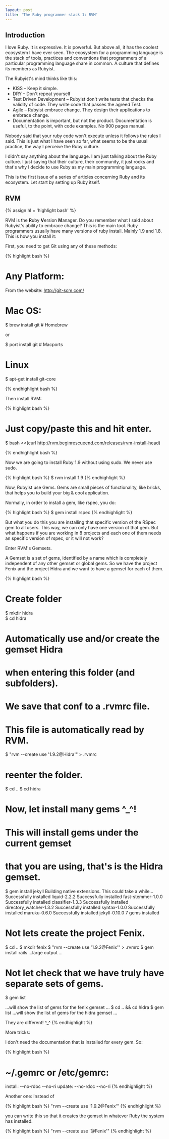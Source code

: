 ```yaml
---
layout: post
title: 'The Ruby programmer stack 1: RVM'
---      
```

 
Introduction
------------

I love Ruby. It is expressive. It is powerful. But above all, it has the coolest ecosystem I have ever seen. The ecosystem for a programming language is the stack of tools, practices and conventions that programmers of a particular programming language share in common. A culture that defines its members as Rubyist.  

The Rubyist's mind thinks like this:  

* KISS – Keep it simple. 
* DRY – Don't repeat yourself
* Test Driven Development – Rubyist don't write tests that checks the validity of code. They write code that passes the agreed Test. 
* Agile – Rubyist embrace change. They design their applications to embrace change. 
* Documentation is important, but not the product. Documentation is useful, to the point, with code examples. No 900 pages manual.                                                                       

Nobody said that your ruby code won't execute unless it follows the rules I said. This is just what I have seen so far, what seems to be the usual practice, the way I perceive the Ruby culture. 

I didn't say anything about the language. I am just talking about the Ruby culture. I just saying that their culture, their community, it just rocks and that's why I decide to use Ruby as my main programming language.

This is the first issue of a series of articles concerning Ruby and its ecosystem. Let start by setting up Ruby itself.

RVM
----  

{% assign hl = 'highlight bash' %}

RVM is the **R**uby **V**ersion **M**anager. Do you remember what I said about Rubyist's ability to embrace change? This is the main tool. Ruby programmers usually have many versions of ruby install. Mainly 1.9 and 1.8. This is how you install it:
 
First, you need to get Git using any of these methods:

{% highlight bash %}
# Any Platform:

From the website: http://git-scm.com/

# Mac OS:

$ brew install git  # Homebrew

or

$ port install git # Macports

# Linux

$ apt-get install git-core 

{% endhighlight bash %}

Then install RVM:     

{% highlight bash %}    
# Just copy/paste this and hit enter.
$ bash <<(curl http://rvm.beginrescueend.com/releases/rvm-install-head)

{% endhighlight bash %}    

Now we are going to install Ruby 1.9 without using sudo. We never use sudo.

{% highlight bash %} 
$ rvm install 1.9
{% endhighlight %}   

Now, Rubyist use Gems. Gems are small pieces of functionality, like bricks, that helps you to build your big & cool application. 

Normally, in order to install a gem, like rspec, you do:

{% highlight bash %} 
$ gem install rspec
{% endhighlight %} 

But what you do this you are installing that specific version of the RSpec gem to all users. This way, we can only have one version of that gem. But what happens if you are working in 8 projects and each one of them needs an specific version of rspec, or it will not work?

Enter RVM's Gemsets.    

A Gemset is a set of gems, identified by a name which is completely independent of any other gemset or global gems. So we have the project Fenix and the project Hidra and we want to have a gemset for each of them. 

{% highlight bash %} 
# Create folder
$ mkdir hidra  
$ cd hidra                   
# Automatically use and/or create the gemset Hidra
# when entering this folder (and subfolders). 
# We save that conf to a .rvmrc file. 
# This file is automatically read by RVM.
$ "rvm --create use  '1.9.2@Hidra'" > .rvmrc 

# reenter the folder.

$ cd ..
$ cd hidra

# Now, let install many gems ^_^!
# This will install gems under the current gemset 
# that you are using, that's is the Hidra gemset. 
$ gem install jekyll
Building native extensions.  This could take a while...
Successfully installed liquid-2.2.2
Successfully installed fast-stemmer-1.0.0
Successfully installed classifier-1.3.3
Successfully installed directory_watcher-1.3.2
Successfully installed syntax-1.0.0
Successfully installed maruku-0.6.0
Successfully installed jekyll-0.10.0
7 gems installed  
        
# Not lets create the project Fenix.
$ cd ..
$ mkdir fenix
$ "rvm --create use  '1.9.2@Fenix'" > .rvmrc
$ gem install rails
...large output ... 

# Not let check that we have truly have separate sets of gems. 

$ gem list

...will show the list of gems for the fenix gemset ...
$ cd .. && cd hidra
$ gem list
...will show the list of gems for the hidra gemset ...    

They are different! ^_^
{% endhighlight %}      
                                                          

More tricks:

I don't need the documentation that is installed for every gem. So:
                                    
{% highlight bash %}          
# ~/.gemrc or /etc/gemrc: 
install: --no-rdoc --no-ri
update: --no-rdoc --no-ri
{% endhighlight %}
                   
Another one:
Instead of 

{% highlight bash %} 
"rvm --create use  '1.9.2@Fenix'"
{% endhighlight %}

you can write this so that it creates the gemset in whatever Ruby the system has installed.                           

{% highlight bash %} 
"rvm --create use  '@Fenix'"
{% endhighlight %}

 
